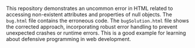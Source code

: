 This repository demonstrates an uncommon error in HTML related to accessing non-existent attributes and properties of null objects.  The `bug.html` file contains the erroneous code. The `bugSolution.html` file shows the corrected approach, incorporating robust error handling to prevent unexpected crashes or runtime errors.  This is a good example for learning about defensive programming in web development.